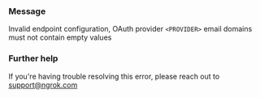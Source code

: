 
### Message
Invalid endpoint configuration, OAuth provider <code>&lt;PROVIDER&gt;</code> email domains must not contain empty values

### Further help
If you're having trouble resolving this error, please reach out to [support@ngrok.com](mailto:support@ngrok.com?subject=Help%20with%20ERR_NGROK_1652)

